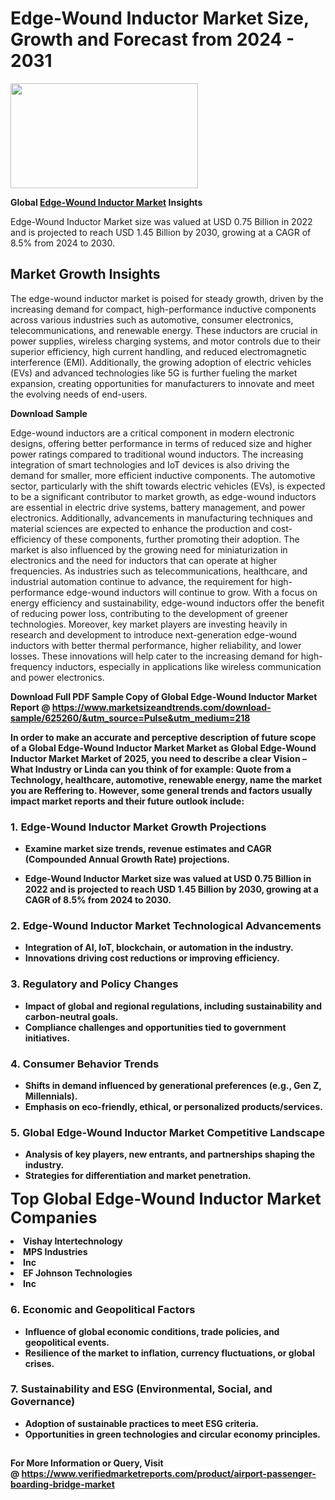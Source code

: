 <H1>Edge-Wound Inductor Market Size, Growth and Forecast from 2024 - 2031</H1><img class="aligncenter size-medium wp-image-584254" src="https://thirdeyenews.in/wp-content/uploads/2024/09/Global-Market-Research-300x168.jpeg" alt="" width="300" height="168" /><p><strong>Global&nbsp;<a href="https://www.marketsizeandtrends.com/download-sample/625260/&amp;utm_source=Pulse&amp;utm_medium=218">Edge-Wound Inductor Market</a> Insights</strong></p><p>Edge-Wound Inductor Market size was valued at USD 0.75 Billion in 2022 and is projected to reach USD 1.45 Billion by 2030, growing at a CAGR of 8.5% from 2024 to 2030.</p><p><h2>Market Growth Insights</h2> <p>The edge-wound inductor market is poised for steady growth, driven by the increasing demand for compact, high-performance inductive components across various industries such as automotive, consumer electronics, telecommunications, and renewable energy. These inductors are crucial in power supplies, wireless charging systems, and motor controls due to their superior efficiency, high current handling, and reduced electromagnetic interference (EMI). Additionally, the growing adoption of electric vehicles (EVs) and advanced technologies like 5G is further fueling the market expansion, creating opportunities for manufacturers to innovate and meet the evolving needs of end-users.</p> <p><strong>Download Sample</strong></p> <p>Edge-wound inductors are a critical component in modern electronic designs, offering better performance in terms of reduced size and higher power ratings compared to traditional wound inductors. The increasing integration of smart technologies and IoT devices is also driving the demand for smaller, more efficient inductive components. The automotive sector, particularly with the shift towards electric vehicles (EVs), is expected to be a significant contributor to market growth, as edge-wound inductors are essential in electric drive systems, battery management, and power electronics. Additionally, advancements in manufacturing techniques and material sciences are expected to enhance the production and cost-efficiency of these components, further promoting their adoption. The market is also influenced by the growing need for miniaturization in electronics and the need for inductors that can operate at higher frequencies. As industries such as telecommunications, healthcare, and industrial automation continue to advance, the requirement for high-performance edge-wound inductors will continue to grow. With a focus on energy efficiency and sustainability, edge-wound inductors offer the benefit of reducing power loss, contributing to the development of greener technologies. Moreover, key market players are investing heavily in research and development to introduce next-generation edge-wound inductors with better thermal performance, higher reliability, and lower losses. These innovations will help cater to the increasing demand for high-frequency inductors, especially in applications like wireless communication and power electronics. <p><strong></p><p><span class=""><strong>Download Full PDF Sample Copy of Global Edge-Wound Inductor Market Report</strong> @ <a href="https://www.marketsizeandtrends.com/download-sample/625260/&amp;utm_source=Pulse&amp;utm_medium=218" target="_blank">https://www.marketsizeandtrends.com/download-sample/625260/&amp;utm_source=Pulse&amp;utm_medium=218</a></span></p><p>In order to make an accurate and perceptive description of future scope of a Global&nbsp;Edge-Wound Inductor Market Market as Global&nbsp;Edge-Wound Inductor Market Market of 2025, you need to describe a clear Vision &ndash; What Industry or Linda can you think of for example: Quote from a Technology, healthcare, automotive, renewable energy, name the market you are Reffering to. However, some general trends and factors usually impact market reports and their future outlook include:</p><h3>1.&nbsp;<strong>Edge-Wound Inductor Market Growth Projections</strong></h3><ul><li>Examine market size trends, revenue estimates and CAGR (Compounded Annual Growth Rate) projections.</li><li><p>Edge-Wound Inductor Market size was valued at USD 0.75 Billion in 2022 and is projected to reach USD 1.45 Billion by 2030, growing at a CAGR of 8.5% from 2024 to 2030.</p></li></ul><h3>2.&nbsp;<strong>Edge-Wound Inductor Market Technological Advancements</strong></h3><ul><li>Integration of AI, IoT, blockchain, or automation in the industry.</li><li>Innovations driving cost reductions or improving efficiency.</li></ul><h3>3.&nbsp;<strong>Regulatory and Policy Changes</strong></h3><ul><li>Impact of global and regional regulations, including sustainability and carbon-neutral goals.</li><li>Compliance challenges and opportunities tied to government initiatives.</li></ul><h3>4.&nbsp;<strong>Consumer Behavior Trends</strong></h3><ul><li>Shifts in demand influenced by generational preferences (e.g., Gen Z, Millennials).</li><li>Emphasis on eco-friendly, ethical, or personalized products/services.</li></ul><h3>5.&nbsp;<strong>Global Edge-Wound Inductor Market Competitive Landscape</strong></h3><ul><li>Analysis of key players, new entrants, and partnerships shaping the industry.</li><li>Strategies for differentiation and market penetration.</li></ul><p data-pm-slice="1 1 []"><span style="color: inherit; font-family: inherit; font-size: 25px;">Top Global Edge-Wound Inductor Market Companies</span></p><div class="" data-test-id=""><p><li>Vishay Intertechnology</li><li> MPS Industries</li><li> Inc</li><li> EF Johnson Technologies</li><li> Inc</li></p></div><h3>6.&nbsp;<strong>Economic and Geopolitical Factors</strong></h3><ul><li>Influence of global economic conditions, trade policies, and geopolitical events.</li><li>Resilience of the market to inflation, currency fluctuations, or global crises.</li></ul><h3>7.&nbsp;<strong>Sustainability and ESG (Environmental, Social, and Governance)</strong></h3><ul><li>Adoption of sustainable practices to meet ESG criteria.</li><li>Opportunities in green technologies and circular economy principles.</li></ul><h2><strong style="font-size: 14px;">For More Information or Query, Visit @&nbsp;</strong><a style="background-color: #ffffff; font-size: 14px;" href="https://www.marketsizeandtrends.com/report/edge-wound-inductor-market/" target="_blank">https://www.verifiedmarketreports.com/product/airport-passenger-boarding-bridge-market</a></h2>
